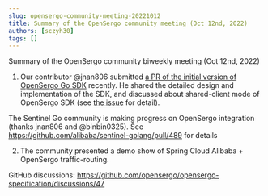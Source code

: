 ```yaml
---
slug: opensergo-community-meeting-20221012
title: Summary of the OpenSergo community meeting (Oct 12nd, 2022)
authors: [sczyh30]
tags: []
---
```


Summary of the OpenSergo community biweekly meeting (Oct 12nd, 2022)

1. Our contributor @jnan806 submitted [a PR of the initial version of OpenSergo Go SDK](https://github.com/opensergo/opensergo-go-sdk/pull/2) recently. He shared the detailed design and implementation of the SDK, and discussed about shared-client mode of OpenSergo SDK (see [the issue](https://github.com/opensergo/opensergo-java-sdk/issues/8) for detail).

The Sentinel Go community is making progress on OpenSergo integration (thanks jnan806 and @binbin0325). See https://github.com/alibaba/sentinel-golang/pull/489 for details

2. The community presented a demo show of Spring Cloud Alibaba + OpenSergo traffic-routing.

GitHub discussions: https://github.com/opensergo/opensergo-specification/discussions/47